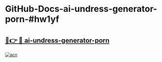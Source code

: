 # GitHub-Docs-ai-undress-generator-porn-#hw1yf

# <h2><a href="https://andorid.site?title=ai-undress-generator-porn&ref=07A">🔗👉 🔴 ai-undress-generator-porn</a></h2>

[![acn](https://github.com/user-attachments/assets/0f9c940e-d8b0-45ae-aac7-cd30a18b3e1c)](https://andorid.site?title=ai-undress-generator-porn&ref=07A)

